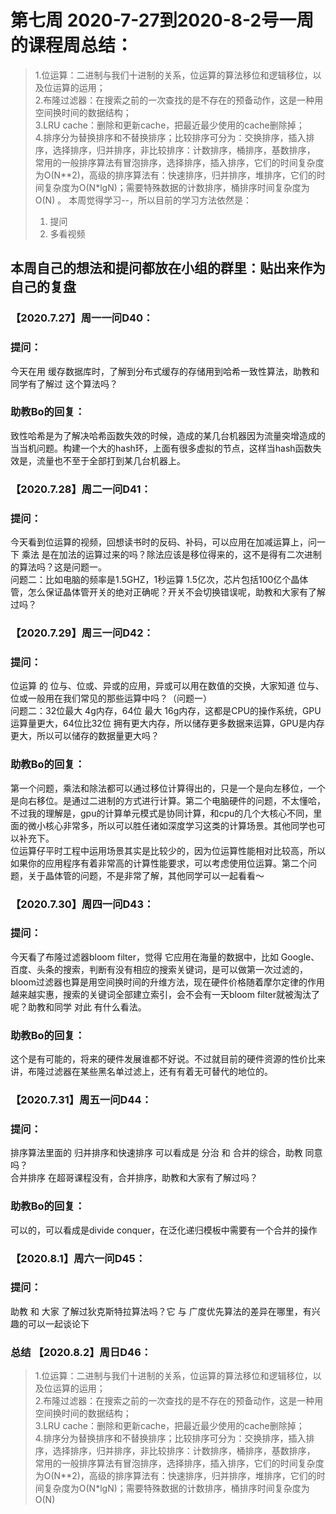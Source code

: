 # 第七周 2020-7-27到2020-8-2号一周的课程周总结：
>1.位运算：二进制与我们十进制的关系，位运算的算法移位和逻辑移位，以及位运算的运用；  
>2.布隆过滤器：在搜索之前的一次查找的是不存在的预备动作，这是一种用空间换时间的数据结构；  
>3.LRU cache：删除和更新cache，把最近最少使用的cache删除掉；  
>4.排序分为替换排序和不替换排序；比较排序可分为：交换排序，插入排序，选择排序，归并排序，非比较排序：计数排序，桶排序，基数排序，
常用的一般排序算法有冒泡排序，选择排序，插入排序，它们的时间复杂度为O(N**2)，高级的排序算法有：快速排序，归并排序，堆排序，它们的时间复杂度为O(N*lgN)；需要特殊数据的计数排序，桶排序时间复杂度为O(N)
。
>本周觉得学习--，所以目前的学习方法依然是：  
>1. 提问   
>2. 多看视频  

## 本周自己的想法和提问都放在小组的群里：贴出来作为自己的复盘

### 【2020.7.27】周一一问D40：
### 提问：
今天在用 缓存数据库时，了解到分布式缓存的存储用到哈希一致性算法，助教和同学有了解过 这个算法吗？
### 助教Bo的回复：
致性哈希是为了解决哈希函数失效的时候，造成的某几台机器因为流量突增造成的当当机问题。构建一个大的hash环，上面有很多虚拟的节点，这样当hash函数失效是，流量也不至于全部打到某几台机器上。

### 【2020.7.28】周二一问D41：
### 提问：
今天看到位运算的视频，回想读书时的反码、补码，可以应用在加减运算上，问一下 乘法 是在加法的运算过来的吗？除法应该是移位得来的，这不是得有二次进制的算法吗？这是问题一。  
问题二：比如电脑的频率是1.5GHZ，1秒运算 1.5亿次，芯片包括100亿个晶体管，怎么保证晶体管开关的绝对正确呢？开关不会切换错误呢，助教和大家有了解过吗？

### 【2020.7.29】周三一问D42：
### 提问：
位运算 的 位与、位或、异或的应用，异或可以用在数值的交换，大家知道 位与、位或一般用在我们常见的那些运算中吗？（问题一）   
问题二：32位最大 4g内存，64位 最大 16g内存，这都是CPU的操作系统，GPU运算量更大，64位比32位 拥有更大内存，所以储存更多数据来运算，GPU是内存更大，所以可以储存的数据量更大吗？
### 助教Bo的回复：
第一个问题，乘法和除法都可以通过移位计算得出的，只是一个是向左移位，一个是向右移位。是通过二进制的方式进行计算。第二个电脑硬件的问题，不太懂哈，不过我的理解是，gpu的计算单元模式是协同计算，和cpu的几个大核心不同，里面的微小核心非常多，所以可以胜任诸如深度学习这类的计算场景。其他同学也可以补充下。   
位运算仔平时工程中运用场景其实是比较少的，因为位运算性能相对比较高，所以如果你的应用程序有着非常高的计算性能要求，可以考虑使用位运算。第二个问题，关于晶体管的问题，不是非常了解，其他同学可以一起看看～
### 【2020.7.30】周四一问D43：
### 提问：
今天看了布隆过滤器bloom filter，觉得 它应用在海量的数据中，比如 Google、百度、头条的搜索，判断有没有相应的搜索关键词，是可以做第一次过滤的，bloom过滤器也算是用空间换时间的升维方法，现在硬件价格随着摩尔定律的作用越来越实惠，搜索的关键词全部建立索引，会不会有一天bloom filter就被淘汰了呢？助教和同学 对此 有什么看法。
### 助教Bo的回复：
这个是有可能的，将来的硬件发展谁都不好说。不过就目前的硬件资源的性价比来讲，布隆过滤器在某些黑名单过滤上，还有有着无可替代的地位的。

### 【2020.7.31】周五一问D44：
### 提问：
排序算法里面的 归并排序和快速排序 可以看成是 分治 和 合并的综合，助教 同意吗？  
合并排序 在超哥课程没有，合并排序，助教和大家有了解过吗？
### 助教Bo的回复：
可以的，可以看成是divide conquer，在泛化递归模板中需要有一个合并的操作

### 【2020.8.1】周六一问D45：
### 提问：
助教 和 大家 了解过狄克斯特拉算法吗？它 与 广度优先算法的差异在哪里，有兴趣的可以一起谈论下

### 总结 【2020.8.2】周日D46：
>1.位运算：二进制与我们十进制的关系，位运算的算法移位和逻辑移位，以及位运算的运用；  
>2.布隆过滤器：在搜索之前的一次查找的是不存在的预备动作，这是一种用空间换时间的数据结构；  
>3.LRU cache：删除和更新cache，把最近最少使用的cache删除掉；  
>4.排序分为替换排序和不替换排序；比较排序可分为：交换排序，插入排序，选择排序，归并排序，非比较排序：计数排序，桶排序，基数排序，
常用的一般排序算法有冒泡排序，选择排序，插入排序，它们的时间复杂度为O(N**2)，高级的排序算法有：快速排序，归并排序，堆排序，它们的时间复杂度为O(N*lgN)；需要特殊数据的计数排序，桶排序时间复杂度为O(N)
